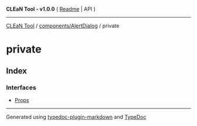 **CLEaN Tool - v1.0.0** ( [Readme](../../../README.md) \| API )

***

[CLEaN Tool](../../../modules.md) / [components/AlertDialog](../README.md) / private

# private

## Index

### Interfaces

- [Props](interfaces/Props.md)

***

Generated using [typedoc-plugin-markdown](https://www.npmjs.com/package/typedoc-plugin-markdown) and [TypeDoc](https://typedoc.org/)
